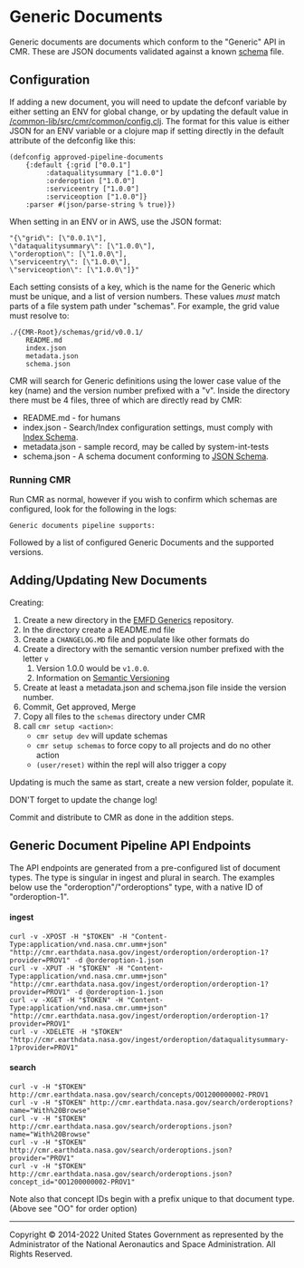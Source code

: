 # Generic Documents

Generic documents are documents which conform to the "Generic" API in CMR. These are JSON documents validated against a known [schema][schema] file.


## Configuration

If adding a new document, you will need to update the defconf variable by either setting an ENV for global change, or by updating the default value in [/common-lib/src/cmr/common/config.clj](/common-lib/src/cmr/common/config.clj). The format for this value is either JSON for an ENV variable or a clojure map if setting directly in the default attribute of the defconfig like this:

	(defconfig approved-pipeline-documents
  		{:default {:grid ["0.0.1"]
             :dataqualitysummary ["1.0.0"]
             :orderoption ["1.0.0"]
             :serviceentry ["1.0.0"]
             :serviceoption ["1.0.0"]}
   		:parser #(json/parse-string % true)})

When setting in an ENV or in AWS, use the JSON format:

	"{\"grid\": [\"0.0.1\"],
    \"dataqualitysummary\": [\"1.0.0\"],
    \"orderoption\": [\"1.0.0\"],
    \"serviceentry\": [\"1.0.0\"],
    \"serviceoption\": [\"1.0.0\"]}"

Each setting consists of a key, which is the name for the Generic which must be unique, and a list of version numbers. These values *must* match parts of a file system path under "schemas". For example, the grid value must resolve to:

	./{CMR-Root}/schemas/grid/v0.0.1/
		README.md
		index.json
		metadata.json
		schema.json

CMR will search for Generic definitions using the lower case value of the key (name) and the version number prefixed with a "v". Inside the directory there must be 4 files, three of which are directly read by CMR:

* README.md - for humans
* index.json - Search/Index configuration settings, must comply with [Index Schema][schema-index].
* metadata.json - sample record, may be called by system-int-tests
* schema.json - A schema document conforming to [JSON Schema][schema].

### Running CMR

Run CMR as normal, however if you wish to confirm which schemas are configured, look for the following in the logs:

	Generic documents pipeline supports:

Followed by a list of configured Generic Documents and the supported versions.

## Adding/Updating New Documents

Creating:

1. Create a new directory in the [EMFD Generics][schema-other] repository.
2. In the directory create a README.md file
3. Create a `CHANGELOG.MD` file and populate like other formats do
4. Create a directory with the semantic version number prefixed with the letter `v`
	1. Version 1.0.0 would be `v1.0.0`.
	2. Information on [Semantic Versioning][semver]
5. Create at least a metadata.json and schema.json file inside the version number.
6. Commit, Get approved, Merge
7. Copy all files to the `schemas` directory under CMR
8. call `cmr setup <action>`:
	* `cmr setup dev` will update schemas
	* `cmr setup schemas` to force copy to all projects and do no other action
	* `(user/reset)` within the repl will also trigger a copy

Updating is much the same as start, create a new version folder, populate it.

DON'T forget to update the change log!

Commit and distribute to CMR as done in the addition steps.

## Generic Document Pipeline API Endpoints

The API endpoints are generated from a pre-configured list of document types. The type is singular in
ingest and plural in search. The examples below use the "orderoption"/"orderoptions" type, with a
native ID of "orderoption-1".

#### ingest
	curl -v -XPOST -H "$TOKEN" -H "Content-Type:application/vnd.nasa.cmr.umm+json" "http://cmr.earthdata.nasa.gov/ingest/orderoption/orderoption-1?provider=PROV1" -d @orderoption-1.json
	curl -v -XPUT -H "$TOKEN" -H "Content-Type:application/vnd.nasa.cmr.umm+json" "http://cmr.earthdata.nasa.gov/ingest/orderoption/orderoption-1?provider=PROV1" -d @orderoption-1.json
	curl -v -XGET -H "$TOKEN" -H "Content-Type:application/vnd.nasa.cmr.umm+json" "http://cmr.earthdata.nasa.gov/ingest/orderoption/orderoption-1?provider=PROV1"
	curl -v -XDELETE -H "$TOKEN" "http://cmr.earthdata.nasa.gov/ingest/orderoption/dataqualitysummary-1?provider=PROV1"

#### search
	curl -v -H "$TOKEN" http://cmr.earthdata.nasa.gov/search/concepts/OO1200000002-PROV1
	curl -v -H "$TOKEN" http://cmr.earthdata.nasa.gov/search/orderoptions?name="With%20Browse"
	curl -v -H "$TOKEN" http://cmr.earthdata.nasa.gov/search/orderoptions.json?name="With%20Browse"
	curl -v -H "$TOKEN" http://cmr.earthdata.nasa.gov/search/orderoptions.json?provider="PROV1"
	curl -v -H "$TOKEN" http://cmr.earthdata.nasa.gov/search/orderoptions.json?concept_id="OO1200000002-PROV1"

Note also that concept IDs begin with a prefix unique to that document type. (Above see "OO" for order
option)

----

Copyright © 2014-2022 United States Government as represented by the Administrator of the National Aeronautics and Space Administration. All Rights Reserved.


[schema]: https://json-schema.org "JSON Schema definition"
[schema-other]: https://git.earthdata.nasa.gov/scm/emfd/otherschemas.git "Generic Schema Repository"
[schema-index]: https://git.earthdata.nasa.gov/projects/EMFD/repos/otherschemas/browse/Index "Index configuration definition"
[semver]: https://semver.org "Information on semantic versioning"
